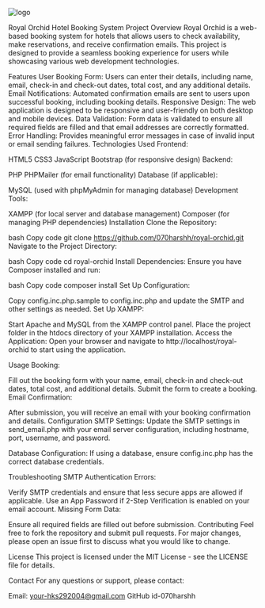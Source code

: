 ![logo](https://github.com/user-attachments/assets/5f7293a2-67b4-4a36-adda-518bff545bce)

Royal Orchid Hotel Booking System
Project Overview
Royal Orchid is a web-based booking system for hotels that allows users to check availability, make reservations, and receive confirmation emails. This project is designed to provide a seamless booking experience for users while showcasing various web development technologies.

Features
User Booking Form: Users can enter their details, including name, email, check-in and check-out dates, total cost, and any additional details.
Email Notifications: Automated confirmation emails are sent to users upon successful booking, including booking details.
Responsive Design: The web application is designed to be responsive and user-friendly on both desktop and mobile devices.
Data Validation: Form data is validated to ensure all required fields are filled and that email addresses are correctly formatted.
Error Handling: Provides meaningful error messages in case of invalid input or email sending failures.
Technologies Used
Frontend:

HTML5
CSS3
JavaScript
Bootstrap (for responsive design)
Backend:

PHP
PHPMailer (for email functionality)
Database (if applicable):

MySQL (used with phpMyAdmin for managing database)
Development Tools:

XAMPP (for local server and database management)
Composer (for managing PHP dependencies)
Installation
Clone the Repository:

bash
Copy code
git clone https://github.com/070harshh/royal-orchid.git
Navigate to the Project Directory:

bash
Copy code
cd royal-orchid
Install Dependencies:
Ensure you have Composer installed and run:

bash
Copy code
composer install
Set Up Configuration:

Copy config.inc.php.sample to config.inc.php and update the SMTP and other settings as needed.
Set Up XAMPP:

Start Apache and MySQL from the XAMPP control panel.
Place the project folder in the htdocs directory of your XAMPP installation.
Access the Application:
Open your browser and navigate to http://localhost/royal-orchid to start using the application.

Usage
Booking:

Fill out the booking form with your name, email, check-in and check-out dates, total cost, and additional details.
Submit the form to create a booking.
Email Confirmation:

After submission, you will receive an email with your booking confirmation and details.
Configuration
SMTP Settings:
Update the SMTP settings in send_email.php with your email server configuration, including hostname, port, username, and password.

Database Configuration:
If using a database, ensure config.inc.php has the correct database credentials.

Troubleshooting
SMTP Authentication Errors:

Verify SMTP credentials and ensure that less secure apps are allowed if applicable.
Use an App Password if 2-Step Verification is enabled on your email account.
Missing Form Data:

Ensure all required fields are filled out before submission.
Contributing
Feel free to fork the repository and submit pull requests. For major changes, please open an issue first to discuss what you would like to change.

License
This project is licensed under the MIT License - see the LICENSE file for details.

Contact
For any questions or support, please contact:

Email: your-hks292004@gmail.com
GitHub id-070harshh
